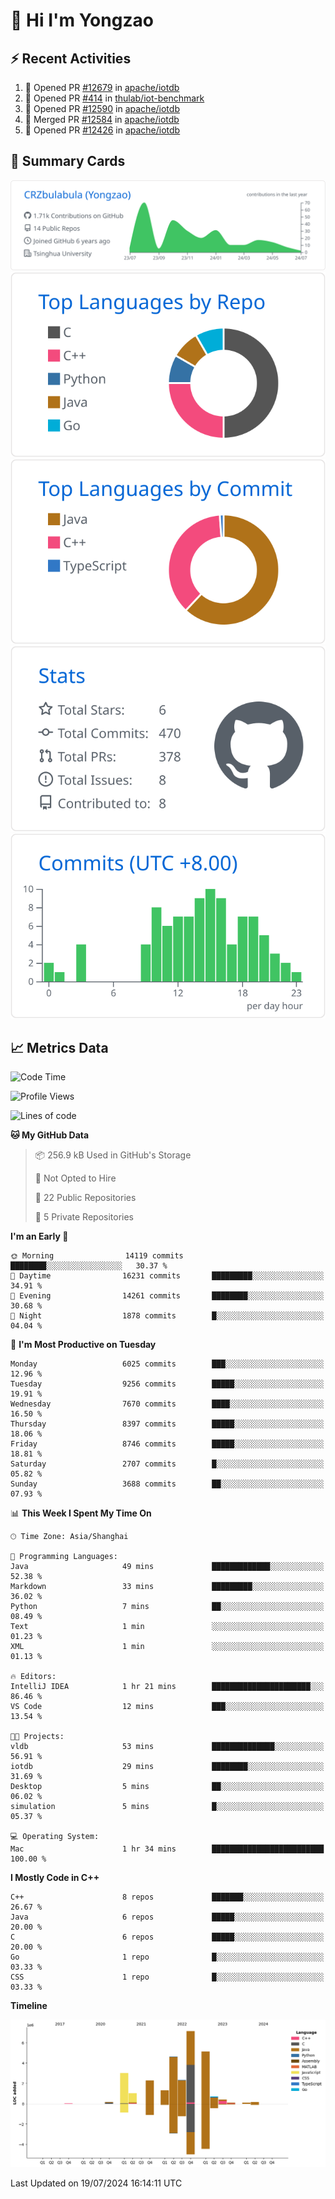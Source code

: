 # 👋 Hi I'm Yongzao

## ⚡ Recent Activities
<!--START_SECTION:activity-->
1. 💪 Opened PR [#12679](https://github.com/apache/iotdb/pull/12679) in [apache/iotdb](https://github.com/apache/iotdb)
2. 💪 Opened PR [#414](https://github.com/thulab/iot-benchmark/pull/414) in [thulab/iot-benchmark](https://github.com/thulab/iot-benchmark)
3. 💪 Opened PR [#12590](https://github.com/apache/iotdb/pull/12590) in [apache/iotdb](https://github.com/apache/iotdb)
4. 🎉 Merged PR [#12584](https://github.com/apache/iotdb/pull/12584) in [apache/iotdb](https://github.com/apache/iotdb)
5. 💪 Opened PR [#12426](https://github.com/apache/iotdb/pull/12426) in [apache/iotdb](https://github.com/apache/iotdb)
<!--END_SECTION:activity-->

## 🎑 Summary Cards

[![](https://raw.githubusercontent.com/CRZbulabula/CRZbulabula/main/profile-summary-card-output/github/0-profile-details.svg)](https://github.com/vn7n24fzkq/github-profile-summary-cards)
[![](https://raw.githubusercontent.com/CRZbulabula/CRZbulabula/main/profile-summary-card-output/github/1-repos-per-language.svg)](https://github.com/vn7n24fzkq/github-profile-summary-cards) [![](https://raw.githubusercontent.com/CRZbulabula/CRZbulabula/main/profile-summary-card-output/github/2-most-commit-language.svg)](https://github.com/vn7n24fzkq/github-profile-summary-cards)
[![](https://raw.githubusercontent.com/CRZbulabula/CRZbulabula/main/profile-summary-card-output/github/3-stats.svg)](https://github.com/vn7n24fzkq/github-profile-summary-cards) [![](https://raw.githubusercontent.com/CRZbulabula/CRZbulabula/main/profile-summary-card-output/github/4-productive-time.svg)](https://github.com/vn7n24fzkq/github-profile-summary-cards)

## 📈 Metrics Data

<!--START_SECTION:waka-->
![Code Time](http://img.shields.io/badge/Code%20Time-672%20hrs%2031%20mins-blue)

![Profile Views](http://img.shields.io/badge/Profile%20Views-5-blue)

![Lines of code](https://img.shields.io/badge/From%20Hello%20World%20I%27ve%20Written-28.6%20million%20lines%20of%20code-blue)

**🐱 My GitHub Data** 

> 📦 256.9 kB Used in GitHub's Storage 
 > 
> 🚫 Not Opted to Hire
 > 
> 📜 22 Public Repositories 
 > 
> 🔑 5 Private Repositories 
 > 
**I'm an Early 🐤** 

```text
🌞 Morning                14119 commits       ████████░░░░░░░░░░░░░░░░░   30.37 % 
🌆 Daytime                16231 commits       █████████░░░░░░░░░░░░░░░░   34.91 % 
🌃 Evening                14261 commits       ████████░░░░░░░░░░░░░░░░░   30.68 % 
🌙 Night                  1878 commits        █░░░░░░░░░░░░░░░░░░░░░░░░   04.04 % 
```
📅 **I'm Most Productive on Tuesday** 

```text
Monday                   6025 commits        ███░░░░░░░░░░░░░░░░░░░░░░   12.96 % 
Tuesday                  9256 commits        █████░░░░░░░░░░░░░░░░░░░░   19.91 % 
Wednesday                7670 commits        ████░░░░░░░░░░░░░░░░░░░░░   16.50 % 
Thursday                 8397 commits        █████░░░░░░░░░░░░░░░░░░░░   18.06 % 
Friday                   8746 commits        █████░░░░░░░░░░░░░░░░░░░░   18.81 % 
Saturday                 2707 commits        █░░░░░░░░░░░░░░░░░░░░░░░░   05.82 % 
Sunday                   3688 commits        ██░░░░░░░░░░░░░░░░░░░░░░░   07.93 % 
```


📊 **This Week I Spent My Time On** 

```text
🕑︎ Time Zone: Asia/Shanghai

💬 Programming Languages: 
Java                     49 mins             █████████████░░░░░░░░░░░░   52.38 % 
Markdown                 33 mins             █████████░░░░░░░░░░░░░░░░   36.02 % 
Python                   7 mins              ██░░░░░░░░░░░░░░░░░░░░░░░   08.49 % 
Text                     1 min               ░░░░░░░░░░░░░░░░░░░░░░░░░   01.23 % 
XML                      1 min               ░░░░░░░░░░░░░░░░░░░░░░░░░   01.13 % 

🔥 Editors: 
IntelliJ IDEA            1 hr 21 mins        ██████████████████████░░░   86.46 % 
VS Code                  12 mins             ███░░░░░░░░░░░░░░░░░░░░░░   13.54 % 

🐱‍💻 Projects: 
vldb                     53 mins             ██████████████░░░░░░░░░░░   56.91 % 
iotdb                    29 mins             ████████░░░░░░░░░░░░░░░░░   31.69 % 
Desktop                  5 mins              ██░░░░░░░░░░░░░░░░░░░░░░░   06.02 % 
simulation               5 mins              █░░░░░░░░░░░░░░░░░░░░░░░░   05.37 % 

💻 Operating System: 
Mac                      1 hr 34 mins        █████████████████████████   100.00 % 
```

**I Mostly Code in C++** 

```text
C++                      8 repos             ███████░░░░░░░░░░░░░░░░░░   26.67 % 
Java                     6 repos             █████░░░░░░░░░░░░░░░░░░░░   20.00 % 
C                        6 repos             █████░░░░░░░░░░░░░░░░░░░░   20.00 % 
Go                       1 repo              █░░░░░░░░░░░░░░░░░░░░░░░░   03.33 % 
CSS                      1 repo              █░░░░░░░░░░░░░░░░░░░░░░░░   03.33 % 
```



**Timeline**

![Lines of Code chart](https://raw.githubusercontent.com/CRZbulabula/CRZbulabula/main/assets/bar_graph.png)


 Last Updated on 19/07/2024 16:14:11 UTC
<!--END_SECTION:waka-->

